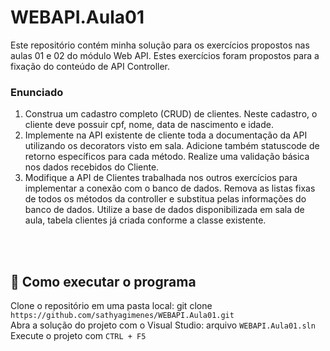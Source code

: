 # WEBAPI.Aula01

Este repositório contém minha solução para os exercícios propostos nas aulas 01 e 02 do módulo Web API. Estes exercícios foram propostos para a fixação do conteúdo de API Controller. <br/>

### Enunciado <br/>
1. Construa um cadastro completo (CRUD) de clientes. Neste cadastro, o cliente deve possuir cpf, nome, data de nascimento e idade.
2. Implemente na API existente de cliente toda a documentação da API utilizando os decorators visto em sala. Adicione também statuscode de retorno específicos para cada método. Realize uma validação básica nos dados recebidos do Cliente.
3. Modifique a API de Clientes trabalhada nos outros exercícios para implementar a conexão com o banco de dados. Remova as listas fixas de todos os métodos da controller e substitua pelas informações do banco de dados. Utilize a base de dados disponibilizada em sala de aula, tabela clientes já criada conforme a classe existente.

<br/>
<br/>

## :hammer: Como executar o programa
Clone o repositório em uma pasta local: git clone `https://github.com/sathyagimenes/WEBAPI.Aula01.git` <br/>
Abra a solução do projeto com o Visual Studio: arquivo `WEBAPI.Aula01.sln` <br/>
Execute o projeto com `CTRL + F5`

